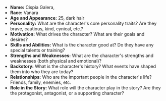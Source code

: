 
- **Name:** Cispia Galera, 
- **Race:** Vanara
- **Age and Appearance:** 25, dark hair
- **Personality:** What are the character's core personality traits? Are they brave, cautious, kind, cynical, etc.?
- **Motivation:** What drives the character? What are their goals and desires?
- **Skills and Abilities:** What is the character good at? Do they have any special talents or training?
- **Strengths and Weaknesses:** What are the character's strengths and weaknesses (both physical and emotional)?
- **Backstory:** What is the character's history? What events have shaped them into who they are today?
- **Relationships:** Who are the important people in the character's life? Friends, family, enemies, etc.
- **Role in the Story:** What role will the character play in the story? Are they the protagonist, antagonist, or a supporting character?